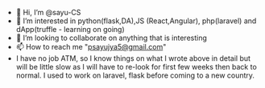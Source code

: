 - 👋 Hi, I’m @sayu-CS
- 👀 I’m interested in python(flask,DA),JS (React,Angular), php(laravel) and dApp(truffle - learning on going)
- 💞️ I’m looking to collaborate on anything that is interesting
- 📫 How to reach me "psayujya5@gmail.com"
- I have no job ATM, so I know things on what I wrote above in detail but will be little slow as I will have to re-look for first few weeks then back to normal. I used to work on laravel, flask before coming to a new country.

